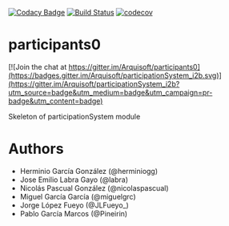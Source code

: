 [![Codacy Badge](https://api.codacy.com/project/badge/Grade/2f5e9b234d9b4cbd8669629c299990ad)](https://www.codacy.com/app/jelabra/participationSystem_i2b?utm_source=github.com&utm_medium=referral&utm_content=Arquisoft/participationSystem_i2b&utm_campaign=badger)
[![Build Status](https://travis-ci.org/Arquisoft/participationSystem_i2b.svg?branch=master)](https://travis-ci.org/Arquisoft/participationSystem_i2b)
[![codecov](https://codecov.io/gh/Arquisoft/participationSystem_i2b/branch/master/graph/badge.svg)](https://codecov.io/gh/Arquisoft/participationSystem_i2b)


# participants0

[![Join the chat at https://gitter.im/Arquisoft/participants0](https://badges.gitter.im/Arquisoft/participationSystem_i2b.svg)](https://gitter.im/Arquisoft/participationSystem_i2b?utm_source=badge&utm_medium=badge&utm_campaign=pr-badge&utm_content=badge)

Skeleton of participationSystem module

# Authors

- Herminio García González (@herminiogg)
- Jose Emilio Labra Gayo (@labra)
- Nicolás Pascual González (@nicolaspascual)
- Miguel García García (@miguelgrc)
- Jorge López Fueyo (@JLFueyo_)
- Pablo García Marcos (@Pineirin)

